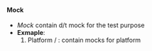 #### Mock

- *Mock* contain d/t mock for the test purpose 
- **Exmaple**:
    1. Platform / : contain mocks for platform



